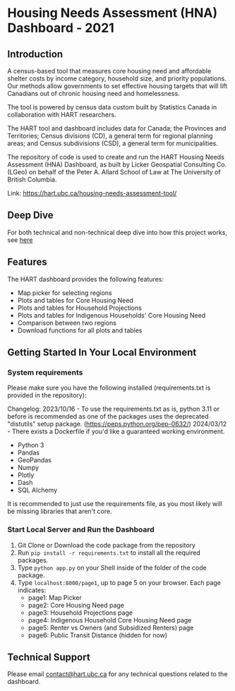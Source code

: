 # Housing Needs Assessment (HNA) Dashboard - 2021

## Introduction

A census-based tool that measures core housing need and affordable shelter costs by income category, household size, and priority populations. Our methods allow governments to set effective housing targets that will lift Canadians out of chronic housing need and homelessness.

The tool is powered by census data custom built by Statistics Canada in collaboration with HART researchers.

The HART tool and dashboard includes data for Canada; the Provinces and Territories; Census divisions (CD), a general term for regional planning areas; and Census subdivisions (CSD), a general term for municipalities.  

The repository of code is used to create and run the HART Housing Needs Assessment (HNA) Dashboard, as built by Licker Geospatial Consulting Co. (LGeo) on behalf of the Peter A. Allard School of Law at The University of British Columbia.

Link: https://hart.ubc.ca/housing-needs-assessment-tool/

## Deep Dive
For both technical and non-technical deep dive into how this project works, see [here](docs/DeepDive.md)

## Features

The HART dashboard provides the following features:

- Map picker for selecting regions
- Plots and tables for Core Housing Need
- Plots and tables for Household Projections
- Plots and tables for Indigenous Households' Core Housing Need
- Comparison between two regions
- Download functions for all plots and tables

## Getting Started In Your Local Environment

### System requirements

Please make sure you have the following installed (requirements.txt is provided in the repository):

Changelog: 
2023/10/16 - To use the requirements.txt as is, python 3.11 or before is recommended as one of the packages uses the 
deprecated "distutils" setup package.  (https://peps.python.org/pep-0632/)
2024/03/12 - There exists a Dockerfile if you'd like a guaranteed working environment.  

- Python 3
- Pandas
- GeoPandas
- Numpy
- Plotly
- Dash
- SQL Alchemy

It is recommended to just use the requirements file, as you most likely will be missing libraries that aren't core.

### Start Local Server and Run the Dashboard

1. Git Clone or Download the code package from the repository
2. Run `pip install -r requirements.txt` to install all the required packages.
3. Type `python app.py` on your Shell inside of the folder of the code package.
4. Type `localhost:8000/page1`, up to page 5 on your browser. Each page indicates:
    - page1: Map Picker
    - page2: Core Housing Need page
    - page3: Household Projections page
    - page4: Indigenous Household Core Housing Need page
    - page5: Renter vs Owners (and Subsidized Renters) page
    - page6: Public Transit Distance (hidden for now)
    
## Technical Support

Please email contact@hart.ubc.ca for any technical questions related to the dashboard.
